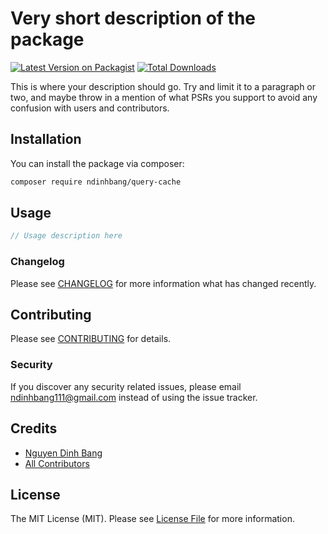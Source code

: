 # Very short description of the package

[![Latest Version on Packagist](https://img.shields.io/packagist/v/ndinhbang/query-cache.svg?style=flat-square)](https://packagist.org/packages/ndinhbang/query-cache)
[![Total Downloads](https://img.shields.io/packagist/dt/ndinhbang/query-cache.svg?style=flat-square)](https://packagist.org/packages/ndinhbang/query-cache)

This is where your description should go. Try and limit it to a paragraph or two, and maybe throw in a mention of what PSRs you support to avoid any confusion with users and contributors.

## Installation

You can install the package via composer:

```bash
composer require ndinhbang/query-cache
```

## Usage

```php
// Usage description here
```

### Changelog

Please see [CHANGELOG](CHANGELOG.md) for more information what has changed recently.

## Contributing

Please see [CONTRIBUTING](CONTRIBUTING.md) for details.

### Security

If you discover any security related issues, please email ndinhbang111@gmail.com instead of using the issue tracker.

## Credits

-   [Nguyen Dinh Bang](https://github.com/ndinhbang)
-   [All Contributors](../../contributors)

## License

The MIT License (MIT). Please see [License File](LICENSE.md) for more information.

